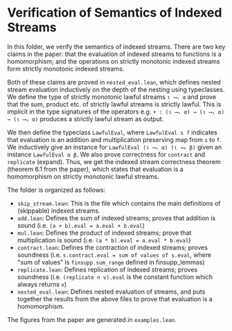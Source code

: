 # Verification of Semantics of Indexed Streams

In this folder, we verify the semantics of indexed streams. There are two key claims in the paper: that the evaluation of indexed streams to functions is a homomorphism; and the operations on strictly monotonic indexed streams form strictly monotonic indexed streams.

Both of these claims are proved in `nested_eval.lean`, which defines nested stream evaluation inductively on the depth of the nesting using typeclasses. We define the type of strictly monotonic lawful streams `ι ⟶ₛ α` and prove that the sum, product etc. of strictly lawful streams is strictly lawful. This is implicit in the type signatures of the operators e.g. `+ : (ι ⟶ₛ α) → (ι ⟶ₛ α) → (ι ⟶ₛ α)` produces a strictly lawful stream as output.

We then define the typeclass `LawfulEval`, where `LawfulEval s f` indicates that evaluation is an addition and multiplication preserving map from `s` to `f`. We inductively give an instance for `LawfulEval (ι ⟶ₛ α) (ι →₀ β)` given an instance `LawfulEval α β`. We also prove correctness for `contract` and `replicate` (expand). Thus, we get the indexed stream correctness theorem (theorem 6.1 from the paper), which states that evaluation is a homomorphism on strictly monotonic lawful streams.


The folder is organized as follows:

 - `skip_stream.lean`: This is the file which contains the main definitions of (skippable) indexed streams.
 - `add.lean`: Defines the sum of indexed streams; proves that addition is sound (i.e. `(a + b).eval = a.eval + b.eval`)
 - `mul.lean`: Defines the product of indexed streams; prove that multiplication is sound (i.e. `(a * b).eval = a.eval * b.eval`)
 - `contract.lean`: Defines the contraction of indexed streams; proves soundness (i.e. `s.contract.eval = sum of values of s.eval`, where "sum of values" is `finsupp.sum_range` defined in finsupp_lemmas)
 - `replicate.lean`: Defines replication of indexed streams; proves soundness (i.e. `(replicate n v).eval` is the constant function which always returns `v`)
 - `nested_eval.lean`: Defines nested evaluation of streams, and puts together the results from the above files to prove that evaluation is a homomorphism.

The figures from the paper are generated in `examples.lean`.
